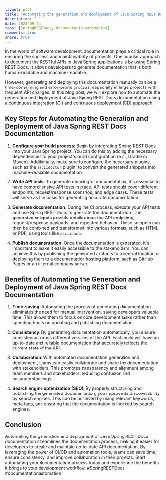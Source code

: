 ```yaml
---
layout: post
title: "Automating the generation and deployment of Java Spring REST Docs documentation"
description: " "
date: 2023-09-24
tags: [SpringRESTDocs, documentationautomation]
comments: true
share: true
---
```


In the world of software development, documentation plays a critical role in ensuring the success and maintainability of projects. One popular approach to document the RESTful APIs in Java Spring applications is by using Spring REST Docs. It allows developers to generate documentation that is both human-readable and machine-readable.

However, generating and deploying this documentation manually can be a time-consuming and error-prone process, especially in large projects with frequent API changes. In this blog post, we will explore how to automate the generation and deployment of Java Spring REST Docs documentation using a continuous integration (CI) and continuous deployment (CD) approach.

## Key Steps for Automating the Generation and Deployment of Java Spring REST Docs Documentation

1. **Configure your build process**: Begin by integrating Spring REST Docs into your Java Spring project. You can do this by adding the necessary dependencies to your project's build configuration (e.g., Gradle or Maven). Additionally, make sure to configure the necessary plugins, such as the `asciidoctor` plugin, to convert the generated snippets into machine-readable documentation.

2. **Write API tests**: To generate meaningful documentation, it's essential to have comprehensive API tests in place. API tests should cover different endpoints, request/response scenarios, and edge cases. These tests will serve as the basis for generating accurate documentation.

3. **Generate documentation**: During the CI process, execute your API tests and use Spring REST Docs to generate the documentation. The generated snippets provide details about the API endpoints, request/response payloads, and expected behavior. These snippets can then be combined and transformed into various formats, such as HTML or PDF, using tools like `asciidoctor`.

4. **Publish documentation**: Once the documentation is generated, it's important to make it easily accessible to the stakeholders. You can achieve this by publishing the generated artifacts to a central location or deploying them to a documentation hosting platform, such as GitHub Pages or an internal company server.

## Benefits of Automating the Generation and Deployment of Java Spring REST Docs Documentation

1. **Time-saving**: Automating the process of generating documentation eliminates the need for manual intervention, saving developers valuable time. This allows them to focus on core development tasks rather than spending hours on updating and publishing documentation.

2. **Consistency**: By generating documentation automatically, you ensure consistency across different versions of the API. Each build will have an up-to-date and reliable documentation that accurately reflects the current state of the API.

3. **Collaboration**: With automated documentation generation and deployment, teams can easily collaborate and share the documentation with stakeholders. This promotes transparency and alignment among team members and stakeholders, reducing confusion and misunderstandings.

4. **Search engine optimization (SEO)**: By properly structuring and publishing the generated documentation, you improve its discoverability by search engines. This can be achieved by using relevant keywords, meta tags, and ensuring that the documentation is indexed by search engines.

## Conclusion

Automating the generation and deployment of Java Spring REST Docs documentation streamlines the documentation process, making it easier for developers to create and maintain up-to-date API documentation. By leveraging the power of CI/CD and automation tools, teams can save time, ensure consistency, and improve collaboration in their projects. Start automating your documentation process today and experience the benefits it brings to your development workflow. #SpringRESTDocs #documentationautomation